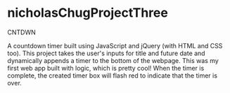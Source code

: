 # nicholasChugProjectThree

CNTDWN

A countdown timer built using JavaScript and jQuery (with HTML and CSS too). This project takes the user's inputs for title and future date and dynamically appends a timer to the bottom of the webpage. This was my first web app built with logic, which is pretty cool! When the timer is complete, the created timer box will flash red to indicate that the timer is over.
